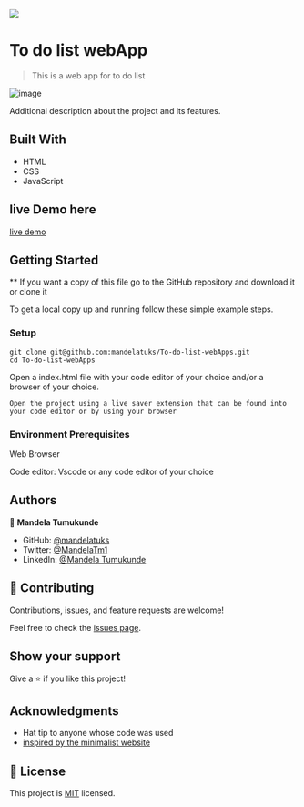 ![](https://img.shields.io/badge/Microverse-blueviolet)

# To do list webApp

> This is a web app for to do list 

![image](https://user-images.githubusercontent.com/38649067/165916273-f82110be-2538-4c49-9b7d-d7caed568f46.png)


Additional description about the project and its features.

## Built With

- HTML
- CSS
- JavaScript

## live Demo here 
[live demo](https://github.com/mandelatuks/To-do-list-webApps)

## Getting Started

** If you want a copy of this file go to the GitHub repository and download it or clone it


To get a local copy up and running follow these simple example steps.

### Setup
~~~ 
git clone git@github.com:mandelatuks/To-do-list-webApps.git
cd To-do-list-webApps
~~~
Open a index.html file with your code editor of your choice and/or a browser of your choice.
~~~
Open the project using a live saver extension that can be found into your code editor or by using your browser
~~~

### Environment Prerequisites
Web Browser

Code editor: Vscode or any code editor of your choice

## Authors

👤 **Mandela Tumukunde**

- GitHub: [@mandelatuks](https://github.com/mandelatuks)
- Twitter: [@MandelaTm1](https://twitter.com/MandelaTm1)
- LinkedIn: [@Mandela Tumukunde](https://www.linkedin.com/in/mandela-tumukunde-794755194/)

## 🤝 Contributing

Contributions, issues, and feature requests are welcome!

Feel free to check the [issues page](../../issues/).

## Show your support

Give a ⭐️ if you like this project!

## Acknowledgments

- Hat tip to anyone whose code was used
- [inspired by the minimalist website](https://web.archive.org/web/20180320194056/http://www.getminimalist.com:80/)

## 📝 License

This project is [MIT](./MIT.md) licensed.
